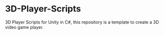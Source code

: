 # 3D-Player-Scripts
3D Player Scripts for Unity in C#, this repository is a template to create a 3D video game player.
